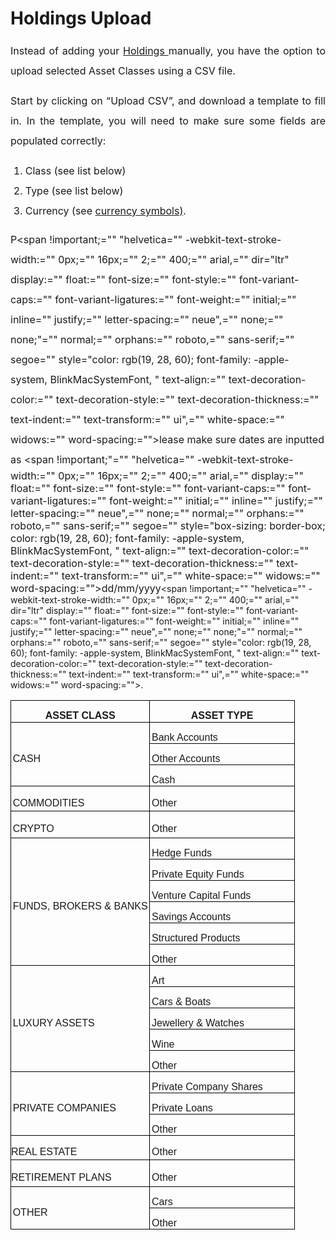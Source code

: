 # Holdings Upload

<p style="margin-left: 0in; font-size: 16px; font-family:  margin-bottom: 11pt; line-height: 200%; text-align: justify;"><span dir="ltr" style="font-size: 16px; line-height: 200%;">Instead of adding your <a href="https://support.exirio.com/en/support/solutions/articles/80000388166">Holdings&nbsp;</a>manually, you have the option to upload selected Asset Classes using a CSV file.&nbsp;</span></p>

<p style="margin-left: 0in; font-size: 16px; font-family:  margin-bottom: 11pt; line-height: 200%; text-align: justify;"><span style="font-size: 16px;"><span style="line-height: 200%;">Start by clicking on “Upload CSV”, and download a template to fill in. In the template, you will need to make sure some fields are populated correctly:</span></span></p>

<ol><li style="font-size: 16px; font-family:  margin-bottom: 11pt; line-height: 200%; text-align: justify;"><span style="font-size: 16px;"><span dir="ltr" style="line-height: 200%;">Class <span dir="ltr" style="line-height: 200%;">(see list below)</span>&nbsp;</span></span></li><li style="font-size: 16px; font-family:  margin-bottom: 11pt; line-height: 200%; text-align: justify;"><span style="font-size: 16px;"><span dir="ltr" style="line-height: 200%;">Type (see list below)</span></span></li><li style="font-size: 16px; font-family:  margin-bottom: 11pt; line-height: 200%; text-align: justify;"><span style="font-size: 16px;"><span dir="ltr" style="line-height: 200%;">Currency (see <a dir="ltr" href="http://support.exirio.com/en/support/solutions/articles/80000402717">currency symbols)</a>.<br/></span></span></li></ol>

  

<span style="font-size: 16px;"><span dir="ltr" style="line-height: 200%;">P<span !important;="" "helvetica="" -webkit-text-stroke-width:="" 0px;="" 16px;="" 2;="" 400;="" arial,="" dir="ltr" display:="" float:="" font-size:="" font-style:="" font-variant-caps:="" font-variant-ligatures:="" font-weight:="" initial;="" inline="" justify;="" letter-spacing:="" neue",="" none;="" none;"="" normal;="" orphans:="" roboto,="" sans-serif;="" segoe="" style="color: rgb(19, 28, 60); font-family: -apple-system, BlinkMacSystemFont, " text-align:="" text-decoration-color:="" text-decoration-style:="" text-decoration-thickness:="" text-indent:="" text-transform:="" ui",="" white-space:="" widows:="" word-spacing:="">lease make sure dates are inputted as&nbsp;</span><span !important;"="" "helvetica="" -webkit-text-stroke-width:="" 0px;="" 16px;="" 2;="" 400;="" arial,="" display:="" float:="" font-size:="" font-style:="" font-variant-caps:="" font-variant-ligatures:="" font-weight:="" initial;="" inline="" justify;="" letter-spacing:="" neue",="" none;="" normal;="" orphans:="" roboto,="" sans-serif;="" segoe="" style="box-sizing: border-box; color: rgb(19, 28, 60); font-family: -apple-system, BlinkMacSystemFont, " text-align:="" text-decoration-color:="" text-decoration-style:="" text-decoration-thickness:="" text-indent:="" text-transform:="" ui",="" white-space:="" widows:="" word-spacing:="">dd/mm/yyyy</span><span !important;="" "helvetica="" -webkit-text-stroke-width:="" 0px;="" 16px;="" 2;="" 400;="" arial,="" dir="ltr" display:="" float:="" font-size:="" font-style:="" font-variant-caps:="" font-variant-ligatures:="" font-weight:="" initial;="" inline="" justify;="" letter-spacing:="" neue",="" none;="" none;"="" normal;="" orphans:="" roboto,="" sans-serif;="" segoe="" style="color: rgb(19, 28, 60); font-family: -apple-system, BlinkMacSystemFont, " text-align:="" text-decoration-color:="" text-decoration-style:="" text-decoration-thickness:="" text-indent:="" text-transform:="" ui",="" white-space:="" widows:="" word-spacing:="">.</span></span></span>

  

<table border="0" cellpadding="0" cellspacing="0" style="width: 100%; border-collapse: collapse;" width="100%"><tbody><tr><td style="width:49.0%;border:solid black 1.0pt;border-bottom:  solid windowtext 1.0pt;padding:0in 2.0pt 0in 2.0pt;height:26.25pt;" width="49%"><p style="margin-bottom: 0in; margin-left: 0in; line-height: 13.5pt; font-size: 15px; font-family: Calibri, sans-serif; text-align: center;"><strong><span pro",sans-serif;color:#131c3c;"="" sans="" source="" style="font-size:16px;font-family:">ASSET CLASS</span></strong></p></td><td style="width:51.0%;border-top:solid black 1.0pt;border-left:  none;border-bottom:solid windowtext 1.0pt;border-right:solid black 1.0pt;padding:0in 2.0pt 0in 2.0pt;height:26.25pt;" width="51%"><p style="margin-bottom: 0in; margin-left: 0in; line-height: 13.5pt; font-size: 15px; font-family: Calibri, sans-serif; text-align: center;"><strong><span pro",sans-serif;color:#131c3c;"="" sans="" source="" style="font-size:16px;font-family:">ASSET TYPE</span></strong></p></td></tr><tr><td rowspan="3" style="width:49.0%;border:solid windowtext 1.0pt;border-top:none;padding:0in 2.0pt 0in 2.0pt;height:.2in;" width="49%"><p style="margin-bottom: 0in; margin-left: 0in; line-height: 13.5pt; font-size: 15px; font-family: Calibri, sans-serif;"><span pro",sans-serif;color:#131c3c;"="" sans="" source="" style="font-size:16px;font-family:">CASH</span></p></td><td style="width:51.0%;border-top:none;border-left:none;border-bottom:solid windowtext 1.0pt;border-right:solid windowtext 1.0pt;padding:0in 2.0pt 0in 2.0pt;height:.2in;" width="51%"><p style="margin-bottom: 0in; margin-left: 0in; line-height: 13.5pt; font-size: 15px; font-family: Calibri, sans-serif;"><span pro",sans-serif;color:#131c3c;"="" sans="" source="" style="font-size:16px;font-family:">Bank Accounts</span></p></td></tr><tr><td style="width:51.0%;border-top:none;border-left:none;border-bottom:solid windowtext 1.0pt;border-right:solid windowtext 1.0pt;padding:0in 2.0pt 0in 2.0pt;height:.2in;" width="100%"><p style="margin-bottom: 0in; margin-left: 0in; line-height: 13.5pt; font-size: 15px; font-family: Calibri, sans-serif;"><span pro",sans-serif;color:#131c3c;"="" sans="" source="" style="font-size:16px;font-family:">Other Accounts</span></p></td></tr><tr><td style="width:51.0%;border-top:none;border-left:none;border-bottom:solid windowtext 1.0pt;border-right:solid windowtext 1.0pt;padding:0in 2.0pt 0in 2.0pt;height:.2in;" width="100%"><p style="margin-bottom: 0in; margin-left: 0in; line-height: 13.5pt; font-size: 15px; font-family: Calibri, sans-serif;"><span pro",sans-serif;color:#131c3c;"="" sans="" source="" style="font-size:16px;font-family:">Cash</span></p></td></tr><tr><td style="width:49.0%;border-top:none;border-left:solid black 1.0pt;border-bottom:solid windowtext 1.0pt;border-right:solid black 1.0pt;padding:0in 2.0pt 0in 2.0pt;height:29.75pt;" width="49%"><p style="margin-bottom: 0in; margin-left: 0in; line-height: 13.5pt; font-size: 15px; font-family: Calibri, sans-serif;"><span pro",sans-serif;color:#131c3c;"="" sans="" source="" style="font-size:16px;font-family:">COMMODITIES</span></p></td><td style="width:51.0%;border-top:none;border-left:none;border-bottom:solid windowtext 1.0pt;border-right:solid black 1.0pt;padding:0in 2.0pt 0in 2.0pt;height:29.75pt;" width="51%"><p style="margin-bottom: 0in; margin-left: 0in; line-height: 13.5pt; font-size: 15px; font-family: Calibri, sans-serif;"><span pro",sans-serif;color:#131c3c;"="" sans="" source="" style="font-size:16px;font-family:">Other</span></p></td></tr><tr><td style="width:49.0%;border-top:none;border-left:solid windowtext 1.0pt;border-bottom:solid windowtext 1.0pt;border-right:solid black 1.0pt;padding:0in 2.0pt 0in 2.0pt;height:32.35pt;" width="49%"><p style="margin-bottom: 0in; margin-left: 0in; line-height: 13.5pt; font-size: 15px; font-family: Calibri, sans-serif;"><span pro",sans-serif;color:#131c3c;"="" sans="" source="" style="font-size:16px;font-family:">CRYPTO</span></p></td><td style="width:51.0%;border-top:none;border-left:none;border-bottom:solid windowtext 1.0pt;border-right:solid windowtext 1.0pt;padding:0in 2.0pt 0in 2.0pt;height:32.35pt;" width="51%"><p style="margin-bottom: 0in; margin-left: 0in; line-height: 13.5pt; font-size: 15px; font-family: Calibri, sans-serif;"><span pro",sans-serif;color:#131c3c;"="" sans="" source="" style="font-size:16px;font-family:">Other</span></p></td></tr><tr><td rowspan="6" style="width:49.0%;border:solid black 1.0pt;border-top:none;padding:0in 2.0pt 0in 2.0pt;height:.2in;" width="49%"><p style="margin-bottom: 0in; margin-left: 0in; line-height: 13.5pt; font-size: 15px; font-family: Calibri, sans-serif;"><span pro",sans-serif;color:#131c3c;"="" sans="" source="" style="font-size:16px;font-family:">FUNDS, BROKERS &amp; BANKS</span></p></td><td style="width:51.0%;border-top:none;border-left:none;border-bottom:solid black 1.0pt;border-right:solid black 1.0pt;padding:0in 2.0pt 0in 2.0pt;height:.2in;" width="51%"><p style="margin-bottom: 0in; margin-left: 0in; line-height: 13.5pt; font-size: 15px; font-family: Calibri, sans-serif;"><span pro",sans-serif;color:#131c3c;"="" sans="" source="" style="font-size:16px;font-family:">Hedge Funds</span></p></td></tr><tr><td style="width:51.0%;border-top:none;border-left:none;border-bottom:solid black 1.0pt;border-right:solid black 1.0pt;padding:0in 2.0pt 0in 2.0pt;height:.2in;" width="100%"><p style="margin-bottom: 0in; margin-left: 0in; line-height: 13.5pt; font-size: 15px; font-family: Calibri, sans-serif;"><span pro",sans-serif;color:#131c3c;"="" sans="" source="" style="font-size:16px;font-family:">Private Equity Funds</span></p></td></tr><tr><td style="width:51.0%;border-top:none;border-left:none;border-bottom:solid black 1.0pt;border-right:solid black 1.0pt;padding:0in 2.0pt 0in 2.0pt;height:.2in;" width="100%"><p style="margin-bottom: 0in; margin-left: 0in; line-height: 13.5pt; font-size: 15px; font-family: Calibri, sans-serif;"><span pro",sans-serif;color:#131c3c;"="" sans="" source="" style="font-size:16px;font-family:">Venture Capital Funds</span></p></td></tr><tr><td style="width:51.0%;border-top:none;border-left:none;border-bottom:solid black 1.0pt;border-right:solid black 1.0pt;padding:0in 2.0pt 0in 2.0pt;height:.2in;" width="100%"><p style="margin-bottom: 0in; margin-left: 0in; line-height: 13.5pt; font-size: 15px; font-family: Calibri, sans-serif;"><span pro",sans-serif;color:#131c3c;"="" sans="" source="" style="font-size:16px;font-family:">Savings Accounts</span></p></td></tr><tr><td style="width:51.0%;border-top:none;border-left:none;border-bottom:solid black 1.0pt;border-right:solid black 1.0pt;padding:0in 2.0pt 0in 2.0pt;height:.2in;" width="100%"><p style="margin-bottom: 0in; margin-left: 0in; line-height: 13.5pt; font-size: 15px; font-family: Calibri, sans-serif;"><span pro",sans-serif;color:#131c3c;"="" sans="" source="" style="font-size:16px;font-family:">Structured Products</span></p></td></tr><tr><td style="width:51.0%;border-top:none;border-left:none;border-bottom:solid black 1.0pt;border-right:solid black 1.0pt;padding:0in 2.0pt 0in 2.0pt;height:.2in;" width="100%"><p style="margin-bottom: 0in; margin-left: 0in; line-height: 13.5pt; font-size: 15px; font-family: Calibri, sans-serif;"><span pro",sans-serif;color:#131c3c;"="" sans="" source="" style="font-size:16px;font-family:">Other</span></p></td></tr><tr><td rowspan="5" style="width:49.0%;border:solid black 1.0pt;border-top:none;padding:0in 2.0pt 0in 2.0pt;height:.2in;" width="49%"><p style="margin-bottom: 0in; margin-left: 0in; line-height: 13.5pt; font-size: 15px; font-family: Calibri, sans-serif;"><span pro",sans-serif;color:#131c3c;"="" sans="" source="" style="font-size:16px;font-family:">LUXURY ASSETS</span></p></td><td style="width:51.0%;border-top:none;border-left:none;border-bottom:solid black 1.0pt;border-right:solid black 1.0pt;padding:0in 2.0pt 0in 2.0pt;height:.2in;" width="51%"><p style="margin-bottom: 0in; margin-left: 0in; line-height: 13.5pt; font-size: 15px; font-family: Calibri, sans-serif;"><span pro",sans-serif;color:#131c3c;"="" sans="" source="" style="font-size:16px;font-family:">Art</span></p></td></tr><tr><td style="width:51.0%;border-top:none;border-left:none;border-bottom:solid black 1.0pt;border-right:solid black 1.0pt;padding:0in 2.0pt 0in 2.0pt;height:.2in;" width="100%"><p style="margin-bottom: 0in; margin-left: 0in; line-height: 13.5pt; font-size: 15px; font-family: Calibri, sans-serif;"><span pro",sans-serif;color:#131c3c;"="" sans="" source="" style="font-size:16px;font-family:">Cars &amp; Boats</span></p></td></tr><tr><td style="width:51.0%;border-top:none;border-left:none;border-bottom:solid black 1.0pt;border-right:solid black 1.0pt;padding:0in 2.0pt 0in 2.0pt;height:.2in;" width="100%"><p style="margin-bottom: 0in; margin-left: 0in; line-height: 13.5pt; font-size: 15px; font-family: Calibri, sans-serif;"><span pro",sans-serif;color:#131c3c;"="" sans="" source="" style="font-size:16px;font-family:">Jewellery &amp; Watches</span></p></td></tr><tr><td style="width:51.0%;border-top:none;border-left:none;border-bottom:solid black 1.0pt;border-right:solid black 1.0pt;padding:0in 2.0pt 0in 2.0pt;height:.2in;" width="100%"><p style="margin-bottom: 0in; margin-left: 0in; line-height: 13.5pt; font-size: 15px; font-family: Calibri, sans-serif;"><span pro",sans-serif;color:#131c3c;"="" sans="" source="" style="font-size:16px;font-family:">Wine</span></p></td></tr><tr><td style="width:51.0%;border-top:none;border-left:none;border-bottom:solid black 1.0pt;border-right:solid black 1.0pt;padding:0in 2.0pt 0in 2.0pt;height:.2in;" width="100%"><p style="margin-bottom: 0in; margin-left: 0in; line-height: 13.5pt; font-size: 15px; font-family: Calibri, sans-serif;"><span pro",sans-serif;color:#131c3c;"="" sans="" source="" style="font-size:16px;font-family:">Other</span></p></td></tr><tr><td rowspan="3" style="width:49.0%;border:solid black 1.0pt;border-top:none;padding:0in 2.0pt 0in 2.0pt;height:.2in;" width="49%"><p style="margin-bottom: 0in; margin-left: 0in; line-height: 13.5pt; font-size: 15px; font-family: Calibri, sans-serif;"><span pro",sans-serif;color:#131c3c;"="" sans="" source="" style="font-size:16px;font-family:">PRIVATE COMPANIES</span></p></td><td style="width:51.0%;border-top:none;border-left:none;border-bottom:solid black 1.0pt;border-right:solid black 1.0pt;padding:0in 2.0pt 0in 2.0pt;height:.2in;" width="51%"><p style="margin-bottom: 0in; margin-left: 0in; line-height: 13.5pt; font-size: 15px; font-family: Calibri, sans-serif;"><span pro",sans-serif;color:#131c3c;"="" sans="" source="" style="font-size:16px;font-family:">Private Company Shares</span></p></td></tr><tr><td style="width:51.0%;border-top:none;border-left:none;border-bottom:solid black 1.0pt;border-right:solid black 1.0pt;padding:0in 2.0pt 0in 2.0pt;height:.2in;" width="100%"><p style="margin-bottom: 0in; margin-left: 0in; line-height: 13.5pt; font-size: 15px; font-family: Calibri, sans-serif;"><span pro",sans-serif;color:#131c3c;"="" sans="" source="" style="font-size:16px;font-family:">Private Loans</span></p></td></tr><tr><td style="width:51.0%;border-top:none;border-left:none;border-bottom:solid black 1.0pt;border-right:solid black 1.0pt;padding:0in 2.0pt 0in 2.0pt;height:.2in;" width="100%"><p style="margin-bottom: 0in; margin-left: 0in; line-height: 13.5pt; font-size: 15px; font-family: Calibri, sans-serif;"><span pro",sans-serif;color:#131c3c;"="" sans="" source="" style="font-size:16px;font-family:">Other</span></p></td></tr><tr><td style="border:solid black 1.0pt;border-top:none;padding:0in 0in 0in 0in;height:29.6pt;"><p style="margin-bottom: 0in; margin-left: 0in; line-height: normal; font-size: 15px; font-family: Calibri, sans-serif;"><span pro",sans-serif;color:#131c3c;"="" sans="" source="" style="font-size:16px;font-family:">REAL ESTATE</span></p></td><td style="width:51.0%;border-top:none;border-left:none;border-bottom:solid black 1.0pt;border-right:solid black 1.0pt;padding:0in 2.0pt 0in 2.0pt;height:29.6pt;"><p style="margin-bottom: 0in; margin-left: 0in; line-height: 13.5pt; font-size: 15px; font-family: Calibri, sans-serif;"><span pro",sans-serif;color:#131c3c;"="" sans="" source="" style="font-size:16px;font-family:">Other</span></p></td></tr><tr><td style="border:solid black 1.0pt;border-top:none;padding:0in 0in 0in 0in;height:31.85pt;"><p style="margin-bottom: 0in; margin-left: 0in; line-height: normal; font-size: 15px; font-family: Calibri, sans-serif;"><span pro",sans-serif;color:#131c3c;"="" sans="" source="" style="font-size:16px;font-family:">RETIREMENT PLANS</span></p></td><td style="width:51.0%;border-top:none;border-left:none;border-bottom:solid black 1.0pt;border-right:solid black 1.0pt;padding:0in 2.0pt 0in 2.0pt;height:31.85pt;"><p style="margin-bottom: 0in; margin-left: 0in; line-height: 13.5pt; font-size: 15px; font-family: Calibri, sans-serif;"><span pro",sans-serif;color:#131c3c;"="" sans="" source="" style="font-size:16px;font-family:">Other</span></p></td></tr><tr><td rowspan="2" style="width:49.0%;border:solid black 1.0pt;border-top:none;padding:0in 2.0pt 0in 2.0pt;height:.2in;" width="49%"><p style="margin-bottom: 0in; margin-left: 0in; line-height: 13.5pt; font-size: 15px; font-family: Calibri, sans-serif;"><span pro",sans-serif;color:#131c3c;"="" sans="" source="" style="font-size:16px;font-family:">OTHER</span></p></td><td style="width:51.0%;border-top:none;border-left:none;border-bottom:solid black 1.0pt;border-right:solid black 1.0pt;padding:0in 2.0pt 0in 2.0pt;height:.2in;" width="51%"><p style="margin-bottom: 0in; margin-left: 0in; line-height: 13.5pt; font-size: 15px; font-family: Calibri, sans-serif;"><span pro",sans-serif;color:#131c3c;"="" sans="" source="" style="font-size:16px;font-family:">Cars</span></p></td></tr><tr><td style="width:51.0%;border-top:none;border-left:none;border-bottom:solid black 1.0pt;border-right:solid black 1.0pt;padding:0in 2.0pt 0in 2.0pt;height:.2in;" width="100%"><p style="margin-bottom: 0in; margin-left: 0in; line-height: 13.5pt; font-size: 15px; font-family: Calibri, sans-serif;"><span pro",sans-serif;color:#131c3c;"="" sans="" source="" style="font-size:16px;font-family:">Other&nbsp;</span></p></td></tr></tbody></table>

  

  

  